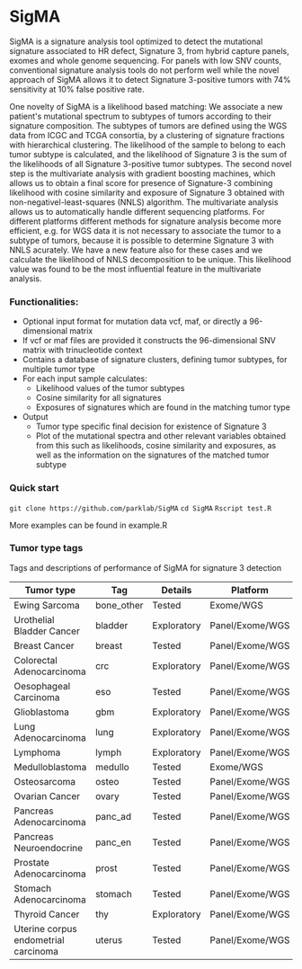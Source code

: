 # SigMA
SigMA is a signature analysis tool optimized to detect the mutational signature associated to HR defect, Signature 3, from hybrid capture panels, exomes and whole genome sequencing. For panels with low SNV counts, conventional signature analysis tools do not perform well while the novel approach of SigMA allows it to detect Signature 3-positive tumors with 74% sensitivity at 10% false positive rate.

One novelty of SigMA is a likelihood based matching: We associate a new patient's mutational spectrum to subtypes of tumors according to their signature composition. The subtypes of tumors are defined using the WGS data from ICGC and TCGA consortia, by a clustering of signature fractions with hierarchical clustering. The likelihood of the sample to belong to each tumor subtype is calculated, and the likelihood of Signature 3 is the sum of the likelihoods of all Signature 3-positive tumor subtypes. The second novel step is the multivariate analysis with gradient boosting machines, which allows us to obtain a final score for presence of Signature-3 combining likelihood with cosine similarity and exposure of Signature 3 obtained with non-negativel-least-squares (NNLS) algorithm. The multivariate analysis allows us to automatically handle different sequencing platforms. For different platforms different methods for signature analysis become more efficient, e.g. for WGS data it is not necessary to associate the tumor to a subtype of tumors, because it is possible to determine Signature 3 with NNLS acurately. We have a new feature also for these cases and we calculate the likelihood of NNLS decomposition to be unique. This likelihood value was found to be the most influential feature in the multivariate analysis.

### Functionalities:

* Optional input format for mutation data vcf, maf, or directly a 96-dimensional matrix
* If vcf or maf files are provided it constructs the 96-dimensional SNV matrix with trinucleotide context
* Contains a database of signature clusters, defining tumor subtypes, for multiple tumor type
* For each input sample calculates:
   * Likelihood values of the tumor subtypes
   * Cosine similarity for all signatures
   * Exposures of signatures which are found in the matching tumor type
* Output
  * Tumor type specific final decision for existence of Signature 3
  * Plot of the mutational spectra and other relevant variables obtained from this such as likelihoods, cosine similarity and exposures, as well as the information on the signatures of the matched tumor subtype

### Quick start 
`git clone https://github.com/parklab/SigMA`
`cd SigMA`
`Rscript test.R`

More examples can be found in example.R

### Tumor type tags

Tags and descriptions of performance of SigMA for signature 3 detection

| Tumor type                           | Tag           | Details     | Platform        |
| ------------------------------------ | ------------- | ----------- | --------------- |
| Ewing Sarcoma                        | bone_other    | Tested      | Exome/WGS       |
| Urothelial Bladder Cancer            | bladder       | Exploratory | Panel/Exome/WGS |
| Breast Cancer                        | breast        | Tested      | Panel/Exome/WGS |
| Colorectal Adenocarcinoma            | crc           | Exploratory | Panel/Exome/WGS |
| Oesophageal Carcinoma                | eso           | Tested      | Panel/Exome/WGS |
| Glioblastoma                         | gbm           | Exploratory | Panel/Exome/WGS |
| Lung Adenocarcinoma                  | lung          | Exploratory | Panel/Exome/WGS |
| Lymphoma                             | lymph         | Exploratory | Panel/Exome/WGS |
| Medulloblastoma                      | medullo       | Tested      | Exome/WGS       |
| Osteosarcoma                         | osteo         | Tested      | Panel/Exome/WGS |
| Ovarian Cancer                       | ovary         | Tested      | Panel/Exome/WGS |
| Pancreas Adenocarcinoma              | panc_ad       | Tested      | Panel/Exome/WGS |
| Pancreas Neuroendocrine              | panc_en       | Tested      | Panel/Exome/WGS |
| Prostate Adenocarcinoma              | prost         | Tested      | Panel/Exome/WGS |
| Stomach Adenocarcinoma               | stomach       | Tested      | Panel/Exome/WGS |
| Thyroid Cancer                       | thy           | Exploratory | Panel/Exome/WGS |
| Uterine corpus endometrial carcinoma | uterus        | Tested      | Panel/Exome/WGS |

